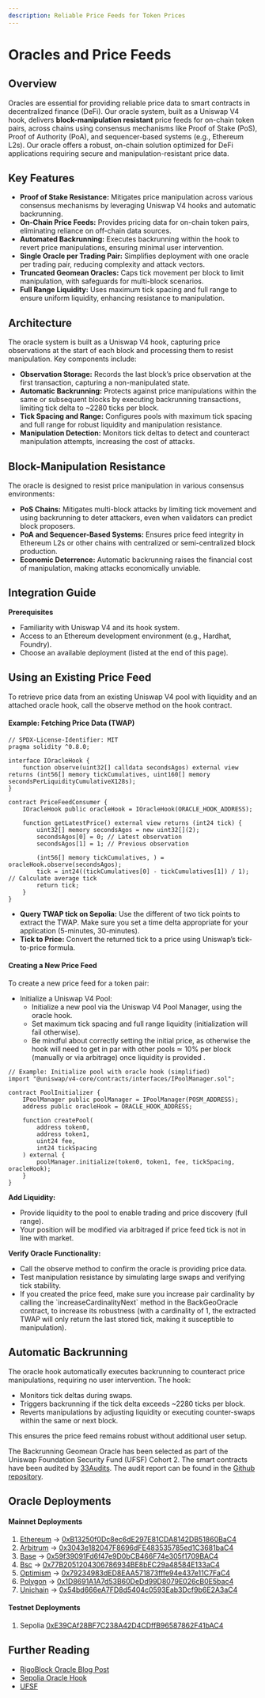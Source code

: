 ```yaml
---
description: Reliable Price Feeds for Token Prices
---
```


# Oracles and Price Feeds

## Overview

Oracles are essential for providing reliable price data to smart contracts in decentralized finance (DeFi). Our oracle system, built as a Uniswap V4 hook, delivers **block-manipulation resistant** price feeds for on-chain token pairs, across chains using consensus mechanisms like Proof of Stake (PoS), Proof of Authority (PoA), and sequencer-based systems (e.g., Ethereum L2s). Our oracle offers a robust, on-chain solution optimized for DeFi applications requiring secure and manipulation-resistant price data.

## Key Features

* **Proof of Stake Resistance:** Mitigates price manipulation across various consensus mechanisms by leveraging Uniswap V4 hooks and automatic backrunning.
* **On-Chain Price Feeds:** Provides pricing data for on-chain token pairs, eliminating reliance on off-chain data sources.
* **Automated Backrunning:** Executes backrunning within the hook to revert price manipulations, ensuring minimal user intervention.
* **Single Oracle per Trading Pair:** Simplifies deployment with one oracle per trading pair, reducing complexity and attack vectors.
* **Truncated Geomean Oracles:** Caps tick movement per block to limit manipulation, with safeguards for multi-block scenarios.
* **Full Range Liquidity:** Uses maximum tick spacing and full range to ensure uniform liquidity, enhancing resistance to manipulation.

## **Architecture**

The oracle system is built as a Uniswap V4 hook, capturing price observations at the start of each block and processing them to resist manipulation. Key components include:

* **Observation Storage:** Records the last block’s price observation at the first transaction, capturing a non-manipulated state.
* **Automatic Backrunning:** Protects against price manipulations within the same or subsequent blocks by executing backrunning transactions, limiting tick delta to \~2280 ticks per block.
* **Tick Spacing and Range:** Configures pools with maximum tick spacing and full range for robust liquidity and manipulation resistance.
* **Manipulation Detection:** Monitors tick deltas to detect and counteract manipulation attempts, increasing the cost of attacks.

## Block-Manipulation Resistance

The oracle is designed to resist price manipulation in various consensus environments:

* **PoS Chains:** Mitigates multi-block attacks by limiting tick movement and using backrunning to deter attackers, even when validators can predict block proposers.
* **PoA and Sequencer-Based Systems:** Ensures price feed integrity in Ethereum L2s or other chains with centralized or semi-centralized block production.
* **Economic Deterrence:** Automatic backrunning raises the financial cost of manipulation, making attacks economically unviable.

## **Integration Guide**

**Prerequisites**

* Familiarity with Uniswap V4 and its hook system.
* Access to an Ethereum development environment (e.g., Hardhat, Foundry).
* Choose an available deployment (listed at the end of this page).

## Using an Existing Price Feed

To retrieve price data from an existing Uniswap V4 pool with liquidity and an attached oracle hook, call the observe method on the hook contract.

#### &#xD; **Example: Fetching Price Data (TWAP)**

```
// SPDX-License-Identifier: MIT
pragma solidity ^0.8.0;

interface IOracleHook {
    function observe(uint32[] calldata secondsAgos) external view returns (int56[] memory tickCumulatives, uint160[] memory secondsPerLiquidityCumulativeX128s);
}

contract PriceFeedConsumer {
    IOracleHook public oracleHook = IOracleHook(ORACLE_HOOK_ADDRESS);

    function getLatestPrice() external view returns (int24 tick) {
        uint32[] memory secondsAgos = new uint32[](2);
        secondsAgos[0] = 0; // Latest observation
        secondsAgos[1] = 1; // Previous observation

        (int56[] memory tickCumulatives, ) = oracleHook.observe(secondsAgos);
        tick = int24((tickCumulatives[0] - tickCumulatives[1]) / 1); // Calculate average tick
        return tick;
    }
}
```

* **Query TWAP tick on Sepolia:** Use the different of two tick points to extract the TWAP. Make sure you set a time delta appropriate for your application (5-minutes, 30-minutes).
* **Tick to Price:** Convert the returned tick to a price using Uniswap’s tick-to-price formula.

#### Creating a New Price Feed

To create a new price feed for a token pair:

* Initialize a Uniswap V4 Pool:
  * Initialize a new pool via the Uniswap V4 Pool Manager, using the oracle hook.
  * Set maximum tick spacing and full range liquidity (initialization will fail otherwise).
  * Be mindful about correctly setting the initial price, as otherwise the hook will need to get in par with other pools ≃ 10% per block (manually or via arbitrage) once liquidity is provided .

```
// Example: Initialize pool with oracle hook (simplified)
import "@uniswap/v4-core/contracts/interfaces/IPoolManager.sol";

contract PoolInitializer {
    IPoolManager public poolManager = IPoolManager(POSM_ADDRESS);
    address public oracleHook = ORACLE_HOOK_ADDRESS;

    function createPool(
        address token0,
        address token1,
        uint24 fee,
        int24 tickSpacing
    ) external {
        poolManager.initialize(token0, token1, fee, tickSpacing, oracleHook);
    }
}
```

**Add Liquidity:**

* Provide liquidity to the pool to enable trading and price discovery (full range).
* Your position will be modified via arbitraged if price feed tick is not in line with market.

**Verify Oracle Functionality:**

* Call the observe method to confirm the oracle is providing price data.
* Test manipulation resistance by simulating large swaps and verifying tick stability.
* If you created the price feed, make sure you increase pair cardinality by calling the \`increaseCardinalityNext\` method in the BackGeoOracle contract, to increase its robustness (with a cardinality of 1, the extracted TWAP will only return the last stored tick, making it susceptible to manipulation).

## **Automatic Backrunning**

The oracle hook automatically executes backrunning to counteract price manipulations, requiring no user intervention. The hook:

* Monitors tick deltas during swaps.
* Triggers backrunning if the tick delta exceeds \~2280 ticks per block.
* Reverts manipulations by adjusting liquidity or executing counter-swaps within the same or next block.

This ensures the price feed remains robust without additional user setup.

The Backrunning Geomean Oracle has been selected as part of the Uniswap Foundation Security Fund (UFSF) Cohort 2. The smart contracts have been audited by [33Audits](https://www.33audits.xyz/). The audit report can be found in the [Github repository](https://github.com/RigoBlock/back-geo-oracle/tree/main/audits).

## Oracle Deployments

#### Mainnet Deployments

1. [Ethereum](https://github.com/RigoBlock/back-geo-oracle/blob/main/src/BackGeoOracle.sol) -> [0xB13250f0Dc8ec6dE297E81CDA8142DB51860BaC4](https://etherscan.io/address/0xB13250f0Dc8ec6dE297E81CDA8142DB51860BaC4)
2. [Arbitrum](https://github.com/RigoBlock/back-geo-oracle/blob/main/src/BackGeoOracle.sol) -> [0x3043e182047F8696dFE483535785ed1C3681baC4](https://arbiscan.io/address/0x3043e182047F8696dFE483535785ed1C3681baC4)
3. [Base](https://github.com/RigoBlock/back-geo-oracle/blob/main/src/BackGeoOracle.sol) -> [0x59f39091Fd6f47e9D0bCB466F74e305f1709BAC4](https://basescan.org/address/0x59f39091Fd6f47e9D0bCB466F74e305f1709BAC4)
4. [Bsc](https://github.com/RigoBlock/back-geo-oracle/blob/main/src/BackGeoOracle.sol) -> [0x77B2051204306786934BE8bEC29a48584E133aC4](https://bscscan.com/address/0x77B2051204306786934BE8bEC29a48584E133aC4)
5. [Optimism](https://github.com/RigoBlock/back-geo-oracle/blob/main/src/BackGeoOracle.sol) -> [0x79234983dED8EAA571873fffe94e437e11C7FaC4](https://optimistic.etherscan.io/address/0x79234983dED8EAA571873fffe94e437e11C7FaC4)
6. [Polygon](https://github.com/RigoBlock/back-geo-oracle/blob/main/src/BackGeoOracle.sol) -> [0x1D8691A1A7d53B60DeDd99D8079E026cB0E5bac4](https://polygonscan.com/address/0x1D8691A1A7d53B60DeDd99D8079E026cB0E5bac4)
7. [Unichain](https://github.com/RigoBlock/back-geo-oracle/blob/main/src/BackGeoOracle.sol) -> [0x54bd666eA7FD8d5404c0593Eab3Dcf9b6E2A3aC4](https://uniscan.xyz/address/0x54bd666eA7FD8d5404c0593Eab3Dcf9b6E2A3aC4)

#### Testnet Deployments

1. Sepolia [0xE39CAf28BF7C238A42D4CDffB96587862F41bAC4](https://sepolia.etherscan.io/address/0xE39CAf28BF7C238A42D4CDffB96587862F41bAC4)

## **Further Reading**

* [RigoBlock Oracle Blog Post](https://mirror.xyz/rigoblock.eth/yKAD5uYyH0KwfdsOxzt0MyppkFJZzXkxAFeufPGVA2M)
* [Sepolia Oracle Hook](https://sepolia.etherscan.io/address/0xa2e4Ac052B02EeD76bD997F0a2cD3999A9f03AC4)
* [UFSF](https://valiant-polo-a06.notion.site/Uniswap-Foundation-Security-Fund-Marketplace-1812019bf073802fa41dc30f88d8f513)
